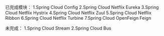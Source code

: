 已完成模块：
1.Spring Cloud Config
2.Spring Cloud Netflix Eureka
3.Spring Cloud Netflix Hystrix
4.Spring Cloud Netflix Zuul
5.Spring Cloud Netflix Ribbon
6.Spring Cloud Netflix Turbine
7.Spring Cloud OpenFeign Feign

未完成：
1.Spring Cloud Stream
2.Spring Cloud Bus
